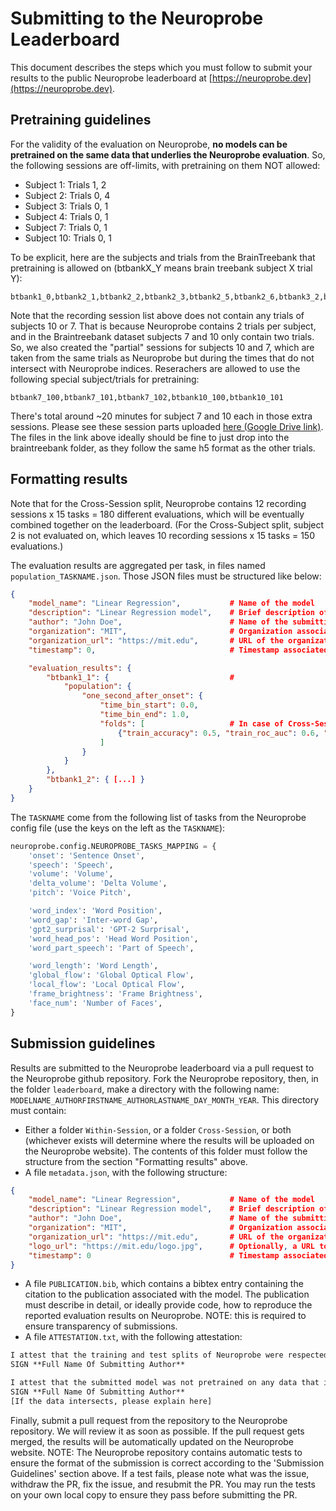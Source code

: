 # Submitting to the Neuroprobe Leaderboard

This document describes the steps which you must follow to submit your results to the public Neuroprobe leaderboard at [https://neuroprobe.dev](https://neuroprobe.dev).

## Pretraining guidelines
For the validity of the evaluation on Neuroprobe, **no models can be pretrained on the same data that underlies the Neuroprobe evaluation**. So, the following sessions are off-limits, with pretraining on them NOT allowed:
- Subject 1: Trials 1, 2
- Subject 2: Trials 0, 4
- Subject 3: Trials 0, 1
- Subject 4: Trials 0, 1
- Subject 7: Trials 0, 1
- Subject 10: Trials 0, 1

To be explicit, here are the subjects and trials from the BrainTreebank that pretraining is allowed on (btbankX_Y means brain treebank subject X trial Y):
```
btbank1_0,btbank2_1,btbank2_2,btbank2_3,btbank2_5,btbank2_6,btbank3_2,btbank4_2,btbank5_0,btbank6_0,btbank6_1,btbank6_4,btbank8_0,btbank9_0
```
Note that the recording session list above does not contain any trials of subjects 10 or 7. That is because Neuroprobe contains 2 trials per subject, and in the Braintreebank dataset subjects 7 and 10 only contain two trials. So, we also created the "partial" sessions for subjects 10 and 7, which are taken from the same trials as Neuroprobe but during the times that do not intersect with Neuroprobe indices. Reserachers are allowed to use the following special subject/trials for pretraining:
```
btbank7_100,btbank7_101,btbank7_102,btbank10_100,btbank10_101
```
There's total around ~20 minutes for subject 7 and 10 each in those extra sessions.
Please see these session parts uploaded [here (Google Drive link)](https://drive.google.com/drive/u/0/folders/1eUXKD-Nf0S5bUEVLo_boYxAxvXDRy9q9).
The files in the link above ideally should be fine to just drop into the braintreebank folder, as they follow the same h5 format as the other trials.

## Formatting results
Note that for the Cross-Session split, Neuroprobe contains 12 recording sessions x 15 tasks = 180 different evaluations, which will be eventually combined together on the leaderboard. (For the Cross-Subject split, subject 2 is not evaluated on, which leaves 10 recording sessions x 15 tasks = 150 evaluations.)

The evaluation results are aggregated per task, in files named `population_TASKNAME.json`. Those JSON files must be structured like below:
```json
{
    "model_name": "Linear Regression",           # Name of the model
    "description": "Linear Regression model",    # Brief description of the model
    "author": "John Doe",                        # Name of the submitting author to the leaderboard
    "organization": "MIT",                       # Organization associated with the model (can be an individual). Ideally, a short abbreviation.
    "organization_url": "https://mit.edu",       # URL of the organization
    "timestamp": 0,                              # Timestamp associated with the result.

    "evaluation_results": {
        "btbank1_1": {                           # 
            "population": {
                "one_second_after_onset": {
                    "time_bin_start": 0.0,
                    "time_bin_end": 1.0,
                    "folds": [                   # In case of Cross-Session and Cross-Subject splits, this will be just one fold. For Within-Session, there will be two folds.
                        {"train_accuracy": 0.5, "train_roc_auc": 0.6, "test_accuracy": 0.5, "test_roc_auc": 0.6}
                    ]
                }
            }
        },
        "btbank1_2": { [...] }
    }
}
```
The `TASKNAME` come from the following list of tasks from the Neuroprobe config file (use the keys on the left as the `TASKNAME`):
```python
neuroprobe.config.NEUROPROBE_TASKS_MAPPING = {
    'onset': 'Sentence Onset',
    'speech': 'Speech',
    'volume': 'Volume', 
    'delta_volume': 'Delta Volume',
    'pitch': 'Voice Pitch',

    'word_index': 'Word Position',
    'word_gap': 'Inter-word Gap',
    'gpt2_surprisal': 'GPT-2 Surprisal',
    'word_head_pos': 'Head Word Position',
    'word_part_speech': 'Part of Speech',

    'word_length': 'Word Length',
    'global_flow': 'Global Optical Flow',
    'local_flow': 'Local Optical Flow',
    'frame_brightness': 'Frame Brightness',
    'face_num': 'Number of Faces',
}
```

## Submission guidelines
Results are submitted to the Neuroprobe leaderboard via a pull request to the Neuroprobe github repository. Fork the Neuroprobe repository, then, in the folder `leaderboard`, make a directory with the following name: `MODELNAME_AUTHORFIRSTNAME_AUTHORLASTNAME_DAY_MONTH_YEAR`. This directory must contain:
- Either a folder `Within-Session`, or a folder `Cross-Session`, or both (whichever exists will determine where the results will be uploaded on the Neuroprobe website). The contents of this folder must follow the structure from the section "Formatting results" above.
- A file `metadata.json`, with the following structure:
```json
{
    "model_name": "Linear Regression",           # Name of the model
    "description": "Linear Regression model",    # Brief description of the model
    "author": "John Doe",                        # Name of the submitting author to the leaderboard
    "organization": "MIT",                       # Organization associated with the model (can be an individual). Ideally, a short abbreviation.
    "organization_url": "https://mit.edu",       # URL of the organization
    "logo_url": "https://mit.edu/logo.jpg",      # Optionally, a URL to the logo of the organization, which may be displayed on the leaderboard entry.
    "timestamp": 0                               # Timestamp associated with the submission.
}
```
- A file `PUBLICATION.bib`, which contains a bibtex entry containing the citation to the publication associated with the model. The publication must describe in detail, or ideally provide code, how to reproduce the reported evaluation results on Neuroprobe. NOTE: this is required to ensure transparency of submissions.
- A file `ATTESTATION.txt`, with the following attestation:
```txt
I attest that the training and test splits of Neuroprobe were respected and taken from the `neuroprobe/train_test_splits.py` function.
SIGN **Full Name Of Submitting Author**

I attest that the submitted model was not pretrained on any data that intersects with any data of Neuroprobe.
SIGN **Full Name Of Submitting Author**
[If the data intersects, please explain here]
```

Finally, submit a pull request from the repository to the Neuroprobe repository. We will review it as soon as possible. If the pull request gets merged, the results will be automatically updated on the Neuroprobe website. 
NOTE: The Neuroprobe repository contains automatic tests to ensure the format of the submission is correct according to the 'Submission Guidelines' section above. If a test fails, please note what was the issue, withdraw the PR, fix the issue, and resubmit the PR. You may run the tests on your own local copy to ensure they pass before submitting the PR.